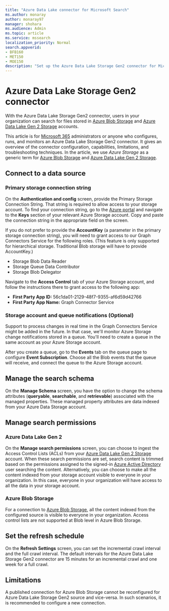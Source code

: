 ```yaml
---
title: "Azure Data Lake connector for Microsoft Search"
ms.author: monaray
author: monaray97
manager: shohara
ms.audience: Admin
ms.topic: article
ms.service: mssearch
localization_priority: Normal
search.appverid:
- BFB160
- MET150
- MOE150
description: "Set up the Azure Data Lake Storage Gen2 connector for Microsoft Search"
---
```


# Azure Data Lake Storage Gen2 connector

With the Azure Data Lake Storage Gen2 connector, users in your organization can search for files stored in [Azure Blob Storage](https://docs.microsoft.com/azure/storage/blobs/storage-blobs-introduction) and [Azure Data Lake Gen 2 Storage](https://docs.microsoft.com/azure/storage/blobs/data-lake-storage-introduction) accounts.

This article is for [Microsoft 365](https://www.microsoft.com/microsoft-365) administrators or anyone who configures, runs, and monitors an Azure Data Lake Storage Gen2 connector. It gives an overview of the connector configuration, capabilities, limitations, and troubleshooting techniques. In the article, we use *Azure Storage* as a generic term for [Azure Blob Storage](https://docs.microsoft.com/azure/storage/blobs/storage-blobs-introduction) and [Azure Data Lake Gen 2 Storage](https://docs.microsoft.com/azure/storage/blobs/data-lake-storage-introduction).

## Connect to a data source
### Primary storage connection string 
On the **Authentication and config** screen, provide the Primary Storage Connection String. That string is required to allow access to your storage account. To find your connection string, go to the [Azure portal](https://ms.portal.azure.com/#home) and navigate to the **Keys** section of your relevant Azure Storage account. Copy and paste the connection string in the appropriate field on the screen.

If you do not prefer to provide the **AccountKey** (a parameter in the primary storage connection string), you will need to grant access to our Graph Connectors Service for the following roles. (This feature is only supported for hierarchical storage. Traditional Blob storage will have to provide AccountKey.)
* Storage Blob Data Reader
* Storage Queue Data Contributor
* Storage Blob Delegator

Navigate to the **Access Control** tab of your Azure Storage account, and follow the instructions there to grant access to the following app:
* **First Party App ID:** 56c1da01-2129-48f7-9355-af6d59d42766
* **First Party App Name:** Graph Connector Service

### Storage account and queue notifications (Optional)
Support to process changes in real time in the Graph Connectors Service might be added in the future. In that case, we'll monitor Azure Storage change notifications stored in a queue. You'll need to create a queue in the same account as your Azure Storage account.

After you create a queue, go to the **Events** tab on the queue page to configure **Event Subscription**. Choose all the Blob events that the queue will receive, and connect the queue to the Azure Storage account.

## Manage the search schema
On the **Manage Schema** screen, you have the option to change the schema attributes (**queryable**, **searchable**, and **retrievable**) associated with the managed properties. These managed property attributes are data indexed from your Azure Data Storage account.

## Manage search permissions
### Azure Data Lake Gen 2
On the **Manage search permissions** screen, you can choose to ingest the Access Control Lists (ACLs) from your [Azure Data Lake Gen 2 Storage](https://docs.microsoft.com/azure/storage/blobs/data-lake-storage-introduction) account. When these search permissions are set, search content is trimmed based on the permissions assigned to the signed-in [Azure Active Directory](https://docs.microsoft.com/azure/active-directory/) user searching the content. Alternatively, you can choose to make all the content indexed from your storage account visible to everyone in your organization. In this case, everyone in your organization will have access to all the data in your storage account.

### Azure Blob Storage
For a connection to [Azure Blob Storage](https://docs.microsoft.com/azure/storage/blobs/storage-blobs-introduction), all the content indexed from the configured source is visible to everyone in your organization. Access control lists are not supported at Blob level in Azure Blob Storage.

## Set the refresh schedule
On the **Refresh Settings** screen, you can set the incremental crawl interval and the full crawl interval. The default intervals for the Azure Data Lake Storage Gen2 connector are 15 minutes for an incremental crawl and one week for a full crawl.

## Limitations
A published connection for Azure Blob Storage cannot be reconfigured for Azure Data Lake Storage Gen2 source and vice-versa. In such scenarios, it is recommended to configure a new connection.
